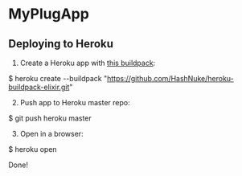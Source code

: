 # MyPlugApp

## Deploying to Heroku

1. Create a Heroku app with [this buildpack](https://github.com/HashNuke/heroku-buildpack-elixir):

  $ heroku create --buildpack "https://github.com/HashNuke/heroku-buildpack-elixir.git"

2. Push app to Heroku master repo:

  $ git push heroku master

3. Open in a browser:

  $ heroku open
  
Done!  